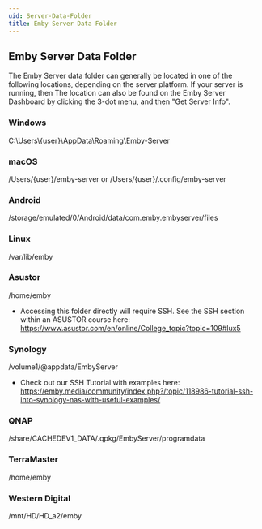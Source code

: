 ```yaml
---
uid: Server-Data-Folder
title: Emby Server Data Folder
---
```


## Emby Server Data Folder

The Emby Server data folder can generally be located in one of the following locations, depending on the server platform. If your server is running, then The location can also be found on the Emby Server Dashboard by clicking the 3-dot menu, and then "Get Server Info".



### Windows
C:\Users\\{user}\AppData\Roaming\Emby-Server

### macOS
/Users/{user}/emby-server or /Users/{user}/.config/emby-server

### Android
/storage/emulated/0/Android/data/com.emby.embyserver/files

### Linux
/var/lib/emby

### Asustor
/home/emby
  - Accessing this folder directly will require SSH. See the SSH section within an ASUSTOR course here: https://www.asustor.com/en/online/College_topic?topic=109#lux5

### Synology
/volume1/@appdata/EmbyServer
 - Check out our SSH Tutorial with examples here: https://emby.media/community/index.php?/topic/118986-tutorial-ssh-into-synology-nas-with-useful-examples/

### QNAP
/share/CACHEDEV1_DATA/.qpkg/EmbyServer/programdata

### TerraMaster
/home/emby

### Western Digital
/mnt/HD/HD_a2/emby

